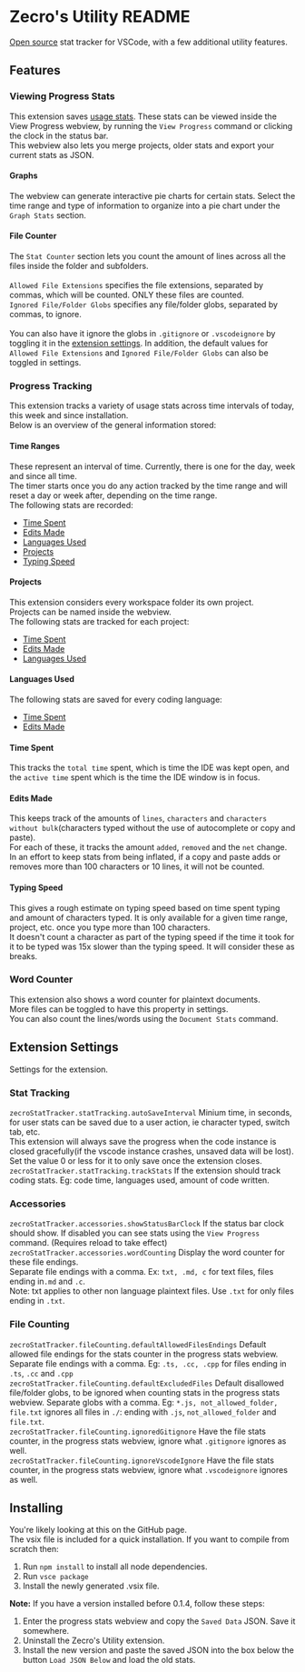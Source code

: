 # Zecro's Utility README
[Open source](https://github.com/ZecroZhang/vscode-stat-tracker-extension) stat tracker for VSCode, with a few additional utility features.

## Features
### Viewing Progress Stats
This extension saves [usage stats](#progress-tracking). These stats can be viewed inside the View Progress webview, by running the `View Progress` command or clicking the clock in the status bar.\
This webview also lets you merge projects, older stats and export your current stats as JSON.

#### Graphs
The webview can generate interactive pie charts for certain stats. Select the time range and type of information to organize into a pie chart under the `Graph Stats` section.

#### File Counter
The `Stat Counter` section lets you count the amount of lines across all the files inside the folder and subfolders.\
\
`Allowed File Extensions` specifies the file extensions, separated by commas, which will be counted. ONLY these files are counted.\
`Ignored File/Folder Globs` specifies any file/folder globs, separated by commas, to ignore.\
\
You can also have it ignore the globs in `.gitignore` or `.vscodeignore` by toggling it in the [extension settings](#extension-settings). In addition, the default values for `Allowed File Extensions` and `Ignored File/Folder Globs` can also be toggled in settings.

### Progress Tracking
This extension tracks a variety of usage stats across time intervals of today, this week and since installation.\
Below is an overview of the general information stored:

#### Time Ranges
These represent an interval of time. Currently, there is one for the day, week and since all time.\
The timer starts once you do any action tracked by the time range and will reset a day or week after, depending on the time range.\
The following stats are recorded:
- [Time Spent](#time-spent)
- [Edits Made](#edits-made)
- [Languages Used](#languages-used)
- [Projects](#projects)
- [Typing Speed](#typing-speed)

#### Projects
This extension considers every workspace folder its own project.\
Projects can be named inside the webview.\
The following stats are tracked for each project:
- [Time Spent](#time-spent)
- [Edits Made](#edits-made)
- [Languages Used](#languages-used)

#### Languages Used
The following stats are saved for every coding language:
- [Time Spent](#time-spent)
- [Edits Made](#edits-made)

#### Time Spent
This tracks the `total time` spent, which is time the IDE was kept open, and the `active time` spent which is the time the IDE window is in focus.

#### Edits Made
This keeps track of the amounts of `lines`, `characters` and `characters without bulk`(characters typed without the use of autocomplete or copy and paste).\
For each of these, it tracks the amount `added`, `removed` and the `net` change.\
In an effort to keep stats from being inflated, if a copy and paste adds or removes more than 100 characters or 10 lines, it will not be counted.

#### Typing Speed
This gives a rough estimate on typing speed based on time spent typing and amount of characters typed. It is only available for a given time range, project, etc. once you type more than 100 characters.\
It doesn't count a character as part of the typing speed if the time it took for it to be typed was 15x slower than the typing speed. It will consider these as breaks.

### Word Counter
This extension also shows a word counter for plaintext documents.\
More files can be toggled to have this property in settings.\
You can also count the lines/words using the `Document Stats` command.

## Extension Settings
Settings for the extension.

### Stat Tracking
`zecroStatTracker.statTracking.autoSaveInterval` Minium time, in seconds, for user stats can be saved due to a user action, ie character typed, switch tab, etc.\
This extension will always save the progress when the code instance is closed gracefully(if the vscode instance crashes, unsaved data will be lost). Set the value 0 or less for it to only save once the extension closes.\
`zecroStatTracker.statTracking.trackStats` If the extension should track coding stats. Eg: code time, languages used, amount of code written.

### Accessories
`zecroStatTracker.accessories.showStatusBarClock` If the status bar clock should show. If disabled you can see stats using the `View Progress` command. (Requires reload to take effect)\
`zecroStatTracker.accessories.wordCounting` Display the word counter for these file endings.\
Separate file endings with a comma. Ex: `txt, .md, c` for text files, files ending in`.md` and `.c`.\
Note: txt applies to other non language plaintext files. Use `.txt` for only files ending in `.txt`.

### File Counting
`zecroStatTracker.fileCounting.defaultAllowedFilesEndings` Default allowed file endings for the stats counter in the progress stats webview.\
Separate file endings with a comma. Eg: `.ts, .cc, .cpp` for files ending in `.ts`, `.cc` and `.cpp`\
`zecroStatTracker.fileCounting.defaultExcludedFiles` Default disallowed file/folder globs, to be ignored when counting stats in the progress stats webview. Separate globs with a comma. Eg: `*.js, not_allowed_folder, file.txt` ignores all files in `./`: ending with `.js`, `not_allowed_folder` and `file.txt`.\
`zecroStatTracker.fileCounting.ignoredGitignore` Have the file stats counter, in the progress stats webview, ignore what `.gitignore` ignores as well.\
`zecroStatTracker.fileCounting.ignoreVscodeIgnore` Have the file stats counter, in the progress stats webview, ignore what `.vscodeignore` ignores as well.

## Installing 
You're likely looking at this on the GitHub page.\
The vsix file is included for a quick installation. If you want to compile from scratch then: 
1. Run `npm install` to install all node dependencies.
2. Run `vsce package`
3. Install the newly generated .vsix file.

**Note:** If you have a version installed before 0.1.4, follow these steps: 
1. Enter the progress stats webview and copy the `Saved Data` JSON. Save it somewhere. 
2. Uninstall the Zecro's Utility extension. 
3. Install the new version and paste the saved JSON into the box below the button `Load JSON Below` and load the old stats. 
